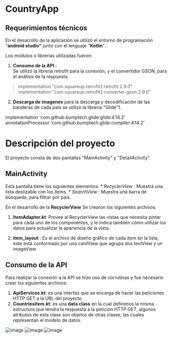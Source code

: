
# CountryApp

## Requerimientos técnicos

En el desarrollo de la aplicación se utilizó el entorno de programación "**android studio"** junto con el lenguaje "**Kotlin**".

Los módulos o librerías utilizadas fueron:

 1. **Consumo de la API :**  
		Se utilizó la librería retrofit  para la conexión, y el convertidor GSON, para el análisis de la respuesta
> implementation "com.squareup.retrofit2:retrofit:2.9.0"  
implementation "com.squareup.retrofit2:converter-gson:2.9.0"



2. **Descarga de imagenes**
	para la descarga y decodificación de las banderas de cada país se utilizó la librería "Glide"1. 
	
implementation 'com.github.bumptech.glide:glide:4.14.2'  
annotationProcessor 'com.github.bumptech.glide:compiler:4.14.2'

# Descripción del proyecto
El proyecto consta de dos pantallas "MainActivity" y "DetailActivity".

 ## MainActivity
 
 Esta pantalla tiene los siguientes elementos:
	 * *RecyclerView* : Muestrá una lista deslizable con los items.	
	 * *SearchView* : Muestra una barra de búsqueda, para filtrar por país.

En el desarrollo de la **RecyclerView** Se crearon los siguientes archivos:
 1. **ItemAdapter.kt**:  Provee al RecyclerView las vistas que necesita pintar para cada uno de los componentes, y le indica también cómo utilizar los datos para actualizar la apariencia de la vista.

 2. **item_layout** : Es el archivo de diseño gráfico de cada item en la lista, este está conformado por una cardView que agrupa dos textView y un imageView


**Consumo de la API**
--
Para realizar la conexión a la API se hizo uso de corrutinas y fue necesario crear los siguientes archivos:
 1. **ApiServices.kt**: es una interfaz que se encarga de hacer las peticiones  HTTP GET  a la URL del proyecto
 2. **CountriesItem.kt**: es una **data class** en la cual definimos la misma estructura que tendrá la respuesta a la petición HTTP GET, algunos atributos de esta clase son objetos de otras clases, las cuales
representan el modelo de datos.


![image](https://github.com/JSBN0894/CountryApp/blob/master/Screenshots/Recycler%20View.jpeg)
![image](https://github.com/JSBN0894/CountryApp/blob/master/Screenshots/Fitered%20List.jpeg)
![image](https://github.com/JSBN0894/CountryApp/blob/master/Screenshots/DetailScreen.jpeg)


